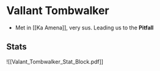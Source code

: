 # Vallant Tombwalker
* Met in [[Ka Amena]], very sus. Leading us to the **Pitfall**

## Stats
![[Valant_Tombwalker_Stat_Block.pdf]]